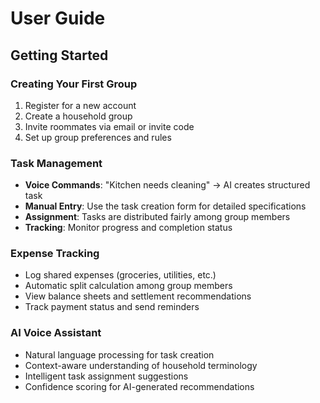 # User Guide

## Getting Started

### Creating Your First Group
1. Register for a new account
2. Create a household group
3. Invite roommates via email or invite code
4. Set up group preferences and rules

### Task Management
- **Voice Commands**: "Kitchen needs cleaning" → AI creates structured task
- **Manual Entry**: Use the task creation form for detailed specifications
- **Assignment**: Tasks are distributed fairly among group members
- **Tracking**: Monitor progress and completion status

### Expense Tracking
- Log shared expenses (groceries, utilities, etc.)
- Automatic split calculation among group members
- View balance sheets and settlement recommendations
- Track payment status and send reminders

### AI Voice Assistant
- Natural language processing for task creation
- Context-aware understanding of household terminology
- Intelligent task assignment suggestions
- Confidence scoring for AI-generated recommendations
